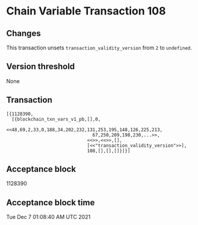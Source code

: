 # Chain Variable Transaction 108

## Changes

This transaction unsets `transaction_validity_version` from `2` to `undefined`.

## Version threshold

None

## Transaction

```
[{1128390,
  [{blockchain_txn_vars_v1_pb,[],0,
                              <<48,69,2,33,0,188,34,202,232,131,253,195,148,126,225,213,
                                67,250,209,198,230,...>>, 
                              <<>>,<<>>,[],
                              [<<"transaction_validity_version">>],
                              108,[],[],[]}]}]
```

## Acceptance block

1128390

## Acceptance block time

Tue Dec  7 01:08:40 AM UTC 2021
